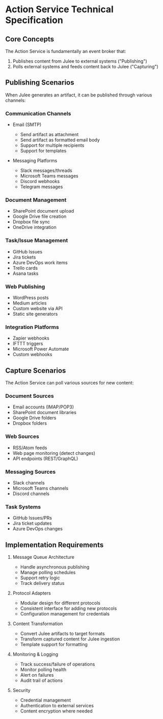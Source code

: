 # Action Service Technical Specification

## Core Concepts

The Action Service is fundamentally an event broker that:
1. Publishes content from Julee to external systems ("Publishing")
2. Polls external systems and feeds content back to Julee ("Capturing")

## Publishing Scenarios

When Julee generates an artifact, it can be published through various channels:

### Communication Channels
- Email (SMTP)
  - Send artifact as attachment
  - Send artifact as formatted email body
  - Support for multiple recipients
  - Support for templates

- Messaging Platforms
  - Slack messages/threads
  - Microsoft Teams messages
  - Discord webhooks
  - Telegram messages

### Document Management
- SharePoint document upload
- Google Drive file creation
- Dropbox file sync
- OneDrive integration

### Task/Issue Management
- GitHub Issues
- Jira tickets
- Azure DevOps work items
- Trello cards
- Asana tasks

### Web Publishing
- WordPress posts
- Medium articles
- Custom website via API
- Static site generators

### Integration Platforms
- Zapier webhooks
- IFTTT triggers
- Microsoft Power Automate
- Custom webhooks

## Capture Scenarios

The Action Service can poll various sources for new content:

### Document Sources
- Email accounts (IMAP/POP3)
- SharePoint document libraries
- Google Drive folders
- Dropbox folders

### Web Sources
- RSS/Atom feeds
- Web page monitoring (detect changes)
- API endpoints (REST/GraphQL)

### Messaging Sources
- Slack channels
- Microsoft Teams channels
- Discord channels

### Task Systems
- GitHub Issues/PRs
- Jira ticket updates
- Azure DevOps changes

## Implementation Requirements

1. Message Queue Architecture
   - Handle asynchronous publishing
   - Manage polling schedules
   - Support retry logic
   - Track delivery status

2. Protocol Adapters
   - Modular design for different protocols
   - Consistent interface for adding new protocols
   - Configuration management for credentials

3. Content Transformation
   - Convert Julee artifacts to target formats
   - Transform captured content for Julee ingestion
   - Template support for formatting

4. Monitoring & Logging
   - Track success/failure of operations
   - Monitor polling health
   - Alert on failures
   - Audit trail of actions

5. Security
   - Credential management
   - Authentication to external services
   - Content encryption where needed
